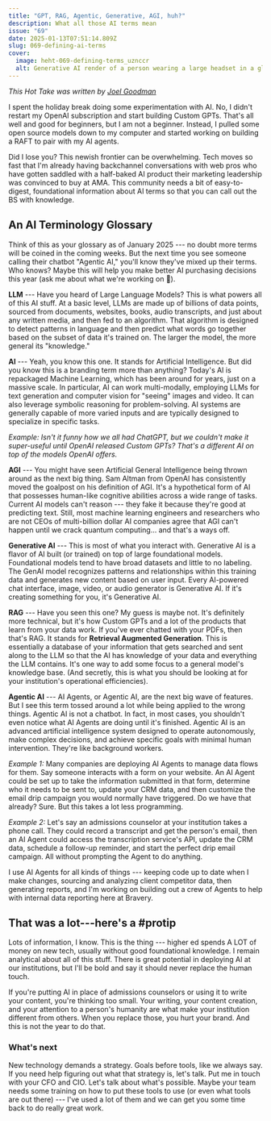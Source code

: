 ```yaml
---
title: "GPT, RAG, Agentic, Generative, AGI, huh?"
description: What all those AI terms mean
issue: "69"
date: 2025-01-13T07:51:14.809Z
slug: 069-defining-ai-terms
cover:
  image: heht-069-defining-terms_uznccr
  alt: Generative AI render of a person wearing a large headset in a glowing room. The headset is showing them hundreds of undecipherable text characters.
---
```


_This Hot Take was written by [Joel Goodman](https://linkedin.com/in/joelgoodman/)_

I spent the holiday break doing some experimentation with AI. No, I didn't restart my OpenAI subscription and start building Custom GPTs. That's all well and good for beginners, but I am not a beginner. Instead, I pulled some open source models down to my computer and started working on building a RAFT to pair with my AI agents.

Did I lose you? This newish frontier can be overwhelming. Tech moves so fast that I'm already having backchannel conversations with web pros who have gotten saddled with a half-baked AI product their marketing leadership was convinced to buy at AMA. This community needs a bit of easy-to-digest, foundational information about AI terms so that you can call out the BS with knowledge.

## An AI Terminology Glossary

Think of this as your glossary as of January 2025 --- no doubt more terms will be coined in the coming weeks. But the next time you see someone calling their chatbot "Agentic AI," you'll know they've mixed up their terms. Who knows? Maybe this will help you make better AI purchasing decisions this year (ask me about what we're working on 👀).

****LLM**** --- Have you heard of Large Language Models? This is what powers all of this AI stuff. At a basic level, LLMs are made up of billions of data points, sourced from documents, websites, books, audio transcripts, and just about any written media, and then fed to an algorithm. That algorithm is designed to detect patterns in language and then predict what words go together based on the subset of data it's trained on. The larger the model, the more general its "knowledge."

**AI** --- Yeah, you know this one. It stands for Artificial Intelligence. But did you know this is a branding term more than anything? Today's AI is repackaged Machine Learning, which has been around for years, just on a massive scale. In particular, AI can work multi-modally, employing LLMs for text generation and computer vision for "seeing" images and video. It can also leverage symbolic reasoning for problem-solving. AI systems are generally capable of more varied inputs and are typically designed to specialize in specific tasks.

_Example: Isn't it funny how we all had ChatGPT, but we couldn't make it super-useful until OpenAI released Custom GPTs? That's a different AI on top of the models OpenAI offers._

**AGI** --- You might have seen Artificial General Intelligence being thrown around as the next big thing. Sam Altman from OpenAI has consistently moved the goalpost on his definition of AGI. It's a hypothetical form of AI that possesses human-like cognitive abilities across a wide range of tasks. Current AI models can't reason --- they fake it because they're good at predicting text. Still, most machine learning engineers and researchers who are not CEOs of multi-billion dollar AI companies agree that AGI can't happen until we crack quantum computing... and that's a ways off.

**Generative AI** --- This is most of what you interact with. Generative AI is a flavor of AI built (or trained) on top of large foundational models. Foundational models tend to have broad datasets and little to no labeling. The GenAI model recognizes patterns and relationships within this training data and generates new content based on user input. Every AI-powered chat interface, image, video, or audio generator is Generative AI. If it's creating something for you, it's Generative AI.

**RAG** --- Have you seen this one? My guess is maybe not. It's definitely more technical, but it's how Custom GPTs and a lot of the products that learn from your data work. If you've ever chatted with your PDFs, then that's RAG. It stands for **Retrieval Augmented Generation**. This is essentially a database of your information that gets searched and sent along to the LLM so that the AI has knowledge of your data and everything the LLM contains. It's one way to add some focus to a general model's knowledge base. (And secretly, this is what you should be looking at for your institution's operational efficiencies).

**Agentic AI** --- AI Agents, or Agentic AI, are the next big wave of features. But I see this term tossed around a lot while being applied to the wrong things. Agentic AI is not a chatbot. In fact, in most cases, you shouldn't even notice what AI Agents are doing until it's finished. Agentic AI is an advanced artificial intelligence system designed to operate autonomously, make complex decisions, and achieve specific goals with minimal human intervention. They're like background workers.

_Example 1:_ Many companies are deploying AI Agents to manage data flows for them. Say someone interacts with a form on your website. An AI Agent could be set up to take the information submitted in that form, determine who it needs to be sent to, update your CRM data, and then customize the email drip campaign you would normally have triggered. Do we have that already? Sure. But this takes a lot less programming.

_Example 2:_ Let's say an admissions counselor at your institution takes a phone call. They could record a transcript and get the person's email, then an AI Agent could access the transcription service's API, update the CRM data, schedule a follow-up reminder, and start the perfect drip email campaign. All without prompting the Agent to do anything.

I use AI Agents for all kinds of things --- keeping code up to date when I make changes, sourcing and analyzing client competitor data, then generating reports, and I'm working on building out a crew of Agents to help with internal data reporting here at Bravery.

## That was a lot---here's a #protip

Lots of information, I know. This is the thing --- higher ed spends A LOT of money on new tech, usually without good foundational knowledge. I remain analytical about all of this stuff. There is great potential in deploying AI at our institutions, but I'll be bold and say it should never replace the human touch.

If you're putting AI in place of admissions counselors or using it to write your content, you're thinking too small. Your writing, your content creation, and your attention to a person's humanity are what make your institution different from others. When you replace those, you hurt your brand. And this is not the year to do that.

### What's next

New technology demands a strategy. Goals before tools, like we always say. If you need help figuring out what that strategy is, let's talk. Put me in touch with your CFO and CIO. Let's talk about what's possible. Maybe your team needs some training on how to put these tools to use (or even what tools are out there) --- I've used a lot of them and we can get you some time back to do really great work.